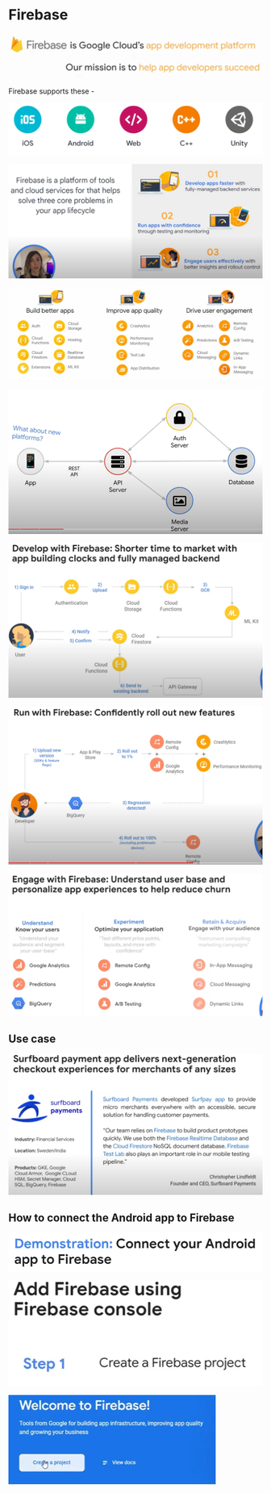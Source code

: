 # Firebase

<!-- https://www.youtube.com/watch?v=zEWMa-yJQmg&list=PLIivdWyY5sqJOQJCXW_aYEqwfyi6bu1gC&index=8 -->

![1672936299099](image/GCP_Firebase/1672936299099.png)

Firebase supports these -

![1672936314293](image/GCP_Firebase/1672936314293.png)

![1672936369548](image/GCP_Firebase/1672936369548.png)

![1672936395775](image/GCP_Firebase/1672936395775.png)

![1672936415824](image/GCP_Firebase/1672936415824.png)

![1672936478619](image/GCP_Firebase/1672936478619.png)

![1672936562091](image/GCP_Firebase/1672936562091.png)

![1672936615406](image/GCP_Firebase/1672936615406.png)

## Use case

![1672936660065](image/GCP_Firebase/1672936660065.png)

## How to connect the Android app to Firebase

![1672936874491](image/GCP_Firebase/1672936874491.png)

![1672936894882](image/GCP_Firebase/1672936894882.png)

![1672936913213](image/GCP_Firebase/1672936913213.png)